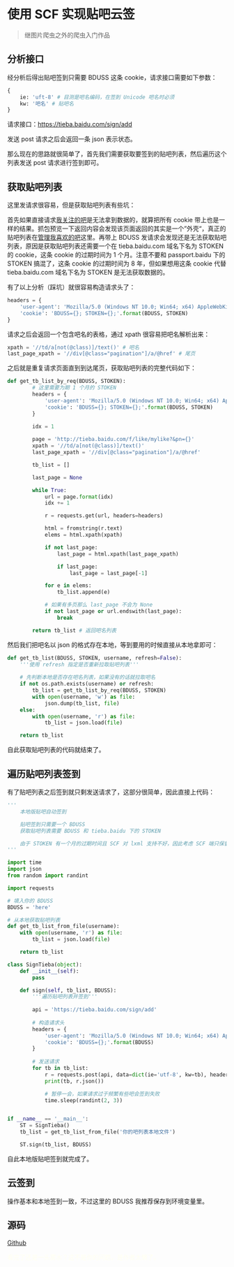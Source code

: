 # 使用 SCF 实现贴吧云签

> 继图片爬虫之外的爬虫入门作品

## 分析接口

经分析后得出贴吧签到只需要 BDUSS 这条 cookie，请求接口需要如下参数：

```python
{
	ie: 'uft-8' # 目测是吧名编码，在签到 Unicode 吧名时必须
	kw: '吧名' # 贴吧名
}
```

请求接口：https://tieba.baidu.com/sign/add

发送 post 请求之后会返回一条 json 表示状态。

那么现在的思路就很简单了，首先我们需要获取要签到的贴吧列表，然后遍历这个列表发送 post 请求进行签到即可。

## 获取贴吧列表

这里发请求很容易，但是获取贴吧列表有些坑：

首先如果直接请求[我关注的吧](http://tieba.baidu.com/i/i/forum)是无法拿到数据的，就算把所有 cookie 带上也是一样的结果。抓包预览一下返回内容会发现该页面返回的其实是一个”外壳“，真正的贴吧列表在[管理我喜欢的吧](http://tieba.baidu.com/f/like/mylike)这里。再带上 BDUSS 发请求会发现还是无法获取贴吧列表，原因是获取贴吧列表还需要一个在 tieba.baidu.com 域名下名为 STOKEN 的 cookie，这条 cookie 的过期时间为 1 个月。注意不要和 passport.baidu 下的 STOKEN 搞混了，这条 cookie 的过期时间为 8 年，但如果想用这条 cookie 代替 tieba.baidu.com 域名下名为 STOKEN 是无法获取数据的。

有了以上分析（踩坑）就很容易构造请求头了：

```python
headers = {
    'user-agent': 'Mozilla/5.0 (Windows NT 10.0; Win64; x64) AppleWebKit/537.36 (KHTML, like Gecko) Chrome/83.0.4103.116 Safari/537.36 Edg/83.0.478.58',
    'cookie': 'BDUSS={}; STOKEN={};'.format(BDUSS, STOKEN)
}
```

请求之后会返回一个包含吧名的表格，通过 xpath 很容易把吧名解析出来：

```python
xpath = '//td/a[not(@class)]/text()' # 吧名
last_page_xpath = '//div[@class="pagination"]/a/@href' # 尾页
```

之后就是重复请求页面直到到达尾页，获取贴吧列表的完整代码如下：

```python
def get_tb_list_by_req(BDUSS, STOKEN):
    	# 这里需要为期 1 个月的 STOKEN
        headers = {
            'user-agent': 'Mozilla/5.0 (Windows NT 10.0; Win64; x64) AppleWebKit/537.36 (KHTML, like Gecko) Chrome/83.0.4103.116 Safari/537.36 Edg/83.0.478.58',
            'cookie': 'BDUSS={}; STOKEN={};'.format(BDUSS, STOKEN)
        }

        idx = 1
      
        page = 'http://tieba.baidu.com/f/like/mylike?&pn={}'
        xpath = '//td/a[not(@class)]/text()'
        last_page_xpath = '//div[@class="pagination"]/a/@href'

        tb_list = []

        last_page = None

        while True:
            url = page.format(idx)
            idx += 1

            r = requests.get(url, headers=headers)

            html = fromstring(r.text)
            elems = html.xpath(xpath)

            if not last_page:
                last_page = html.xpath(last_page_xpath)

                if last_page:
                    last_page = last_page[-1]

            for e in elems:
                tb_list.append(e)

            # 如果有多页那么 last_page 不会为 None
            if not last_page or url.endswith(last_page):
                break

        return tb_list # 返回吧名列表
```

然后我们把吧名以 json 的格式存在本地，等到要用的时候直接从本地拿即可：

```python
def get_tb_list(BDUSS, STOKEN, username, refresh=False):
    '''使用 refresh 指定是否重新拉取贴吧列表'''
    
    # 先判断本地是否存在吧名列表，如果没有的话就拉取吧名
    if not os.path.exists(username) or refresh: 
        tb_list = get_tb_list_by_req(BDUSS, STOKEN)
        with open(username, 'w') as file:
            json.dump(tb_list, file)
    else:
        with open(username, 'r') as file:
            tb_list = json.load(file)

    return tb_list
```

自此获取贴吧列表的代码就结束了。

## 遍历贴吧列表签到

有了贴吧列表之后签到就只剩发送请求了，这部分很简单，因此直接上代码：

```python
'''
    本地版贴吧自动签到

    贴吧签到只需要一个 BDUSS
    获取贴吧列表需要 BDUSS 和 tieba.baidu 下的 STOKEN

    由于 STOKEN 有一个月的过期时间且 SCF 对 lxml 支持不好，因此考虑 SCF 端只保留贴吧列表文件和 BDUSS，而更新贴吧列表则由本地程序实现
'''

import time
import json
from random import randint

import requests

# 填入你的 BDUSS
BDUSS = 'here'

# 从本地获取贴吧列表
def get_tb_list_from_file(username):
    with open(username, 'r') as file:
        tb_list = json.load(file)

    return tb_list

class SignTieba(object):
    def __init__(self):
        pass

    def sign(self, tb_list, BDUSS):
        '''遍历贴吧列表并签到'''
        
        api = 'https://tieba.baidu.com/sign/add'
	
    	# 构造请求头
        headers = {
            'user-agent': 'Mozilla/5.0 (Windows NT 10.0; Win64; x64) AppleWebKit/537.36 (KHTML, like Gecko) Chrome/83.0.4103.116 Safari/537.36 Edg/83.0.478.58',
            'cookie': 'BDUSS={};'.format(BDUSS)
        }
		
        # 发送请求
        for tb in tb_list:
            r = requests.post(api, data=dict(ie='utf-8', kw=tb), headers=headers)
            print(tb, r.json())

            # 暂停一会，如果请求过于频繁有些吧会签到失败
            time.sleep(randint(2, 3))


if __name__ == '__main__':
    ST = SignTieba()
    tb_list = get_tb_list_from_file('你的吧列表本地文件')

    ST.sign(tb_list, BDUSS)
```

自此本地版贴吧签到就完成了。

## 云签到

操作基本和本地签到一致，不过这里的 BDUSS 我推荐保存到环境变量里。

## 源码

[Github]()

<span style="color:#fffff0;">看完了还是一头雾水？这不是你的问题，是作者太懒了。</span>